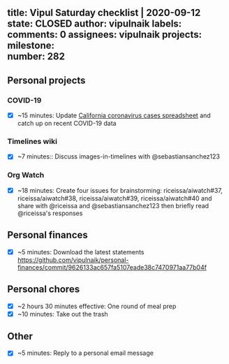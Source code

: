 title:	Vipul Saturday checklist | 2020-09-12
state:	CLOSED
author:	vipulnaik
labels:	
comments:	0
assignees:	vipulnaik
projects:	
milestone:	
number:	282
--
## Personal projects

### COVID-19

- [x] ~15 minutes: Update [California coronavirus cases spreadsheet](https://docs.google.com/spreadsheets/d/1L8xJs1YNn3iMHHohgtTLhcvUULEj-crwupB72QAJJLg/edit#gid=0) and catch up on recent COVID-19 data

### Timelines wiki

- [x] ~7 minutes:: Discuss images-in-timelines with @sebastiansanchez123

### Org Watch

- [x] ~18 minutes: Create four issues for brainstorming: riceissa/aiwatch#37, riceissa/aiwatch#38, riceissa/aiwatch#39, riceissa/aiwatch#40 and share with @riceissa and @sebastiansanchez123 then briefly read @riceissa's responses

## Personal finances

- [x] ~5 minutes: Download the latest statements https://github.com/vipulnaik/personal-finances/commit/9626133ac657fa5107eade38c7470971aa77b04f

## Personal chores

- [x] ~2 hours 30 minutes effective: One round of meal prep
- [x] ~10 minutes: Take out the trash

## Other

- [x] ~5 minutes: Reply to a personal email message
